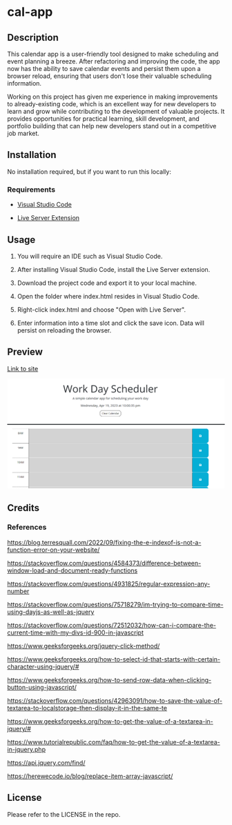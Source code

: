 # cal-app

## Description

This calendar app is a user-friendly tool designed to make scheduling and event planning a breeze. After refactoring and improving the code, the app now has the ability to save calendar events and persist them upon a browser reload, ensuring that users don't lose their valuable scheduling information. 

Working on this project has given me experience in making improvements to already-existing code, which is an excellent way for new developers to learn and grow while contributing to the development of valuable projects. It provides opportunities for practical learning, skill development, and portfolio building that can help new developers stand out in a competitive job market.

## Installation

No installation required, but if you want to run this locally:

### Requirements

- [Visual Studio Code](https://code.visualstudio.com/download)

- [Live Server Extension](https://marketplace.visualstudio.com/items?itemName=ritwickdey.LiveServer)

## Usage

1. You will require an IDE such as Visual Studio Code. 

2. After installing Visual Studio Code, install the Live Server extension.

3. Download the project code and export it to your local machine.

4. Open the folder where index.html resides in Visual Studio Code.

5. Right-click index.html and choose "Open with Live Server".

6. Enter information into a time slot and click the save icon. Data will persist on reloading the browser.

## Preview

[Link to site](https://justjenb.github.io/cal-app/)

![Screenshot of coding quiz challenge](./assets/images/calapp.png)

## Credits

### References

https://blog.terresquall.com/2022/09/fixing-the-e-indexof-is-not-a-function-error-on-your-website/

https://stackoverflow.com/questions/4584373/difference-between-window-load-and-document-ready-functions

https://stackoverflow.com/questions/4931825/regular-expression-any-number

https://stackoverflow.com/questions/75718279/im-trying-to-compare-time-using-dayjs-as-well-as-jquery

https://stackoverflow.com/questions/72512032/how-can-i-compare-the-current-time-with-my-divs-id-900-in-javascript

https://www.geeksforgeeks.org/jquery-click-method/

https://www.geeksforgeeks.org/how-to-select-id-that-starts-with-certain-character-using-jquery/#

https://www.geeksforgeeks.org/how-to-send-row-data-when-clicking-button-using-javascript/

https://stackoverflow.com/questions/42963091/how-to-save-the-value-of-textarea-to-localstorage-then-display-it-in-the-same-te

https://www.geeksforgeeks.org/how-to-get-the-value-of-a-textarea-in-jquery/#

https://www.tutorialrepublic.com/faq/how-to-get-the-value-of-a-textarea-in-jquery.php

https://api.jquery.com/find/

https://herewecode.io/blog/replace-item-array-javascript/

## License

Please refer to the LICENSE in the repo.
